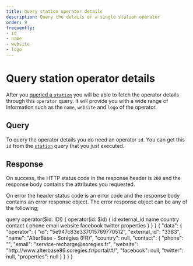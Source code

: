 ```yaml
---
title: Query station operator details
description: Query the details of a single station operator
order: 9
frequently:
- id
- name
- website
- logo
---
```


# Query station operator details
After you [queried a `station`](/API-Reference/Stations/query-station-details) you will be able to fetch the operator details through this `operator` query. It will provide you with a wide range of information such as the `name`, `website` and `logo` of the operator.

## Query
To query the operator details you do need an operator `id`. You can get this `id` from the [`station`](/API-Reference/Stations/query-station-details) query that you just executed.

<schema name="operator" :frequent="frequently"></schema>

## Response
On success, the HTTP status code in the response header is `200` and the response body contains the attributes you requested.

On error the header status code is an error code and the response body contains an error response object. The error response object can be any of the following;

<errors name="operator"></errors>

<playground>
<code-block lang="graphql" type="query">
query operator($id: ID!) {
  operator(id: $id) {
    id
    external_id
    name
    country
    contact {
      phone
      email
      website
      facebook
      twitter
      properties
    }
  }
}
</code-block>
<code-block lang="json" type="response">
{
  "data": {
    "operator": {
      "id": "5e947c83e337015769770512",
      "external_id": "3383",
      "name": "AlterBase - Sorégies (FR)",
      "country": null,
      "contact": {
        "phone": "",
        "email": "service-recharge@soregies.fr",
        "website": "http://www.alterbase86.soregies.fr/portal/#/",
        "facebook": null,
        "twitter": null,
        "properties": null
      }
    }
  }
}
</code-block>
</playground>
